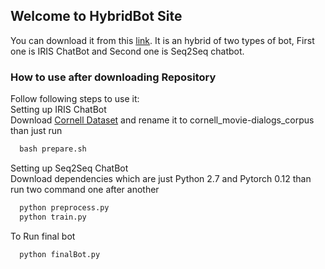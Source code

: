 ## Welcome to HybridBot Site

You can download it from this [link](https://github.com/FundamentalEq/Seq2seqchatBot). It is an hybrid of two types of bot, First one is IRIS ChatBot and Second one is Seq2Seq chatbot.


### How to use after downloading Repository

Follow following steps to use it:    
Setting up IRIS ChatBot  
Download [Cornell Dataset](https://www.cs.cornell.edu/~cristian/Cornell_Movie-Dialogs_Corpus.html) and rename it to cornell_movie-dialogs_corpus than just run
```markdown
  bash prepare.sh
```
Setting up Seq2Seq ChatBot  
Download dependencies which are just Python 2.7 and Pytorch 0.12 than run two command one after another
```markdown
  python preprocess.py
  python train.py
```

To Run final bot
```markdown
  python finalBot.py
```
